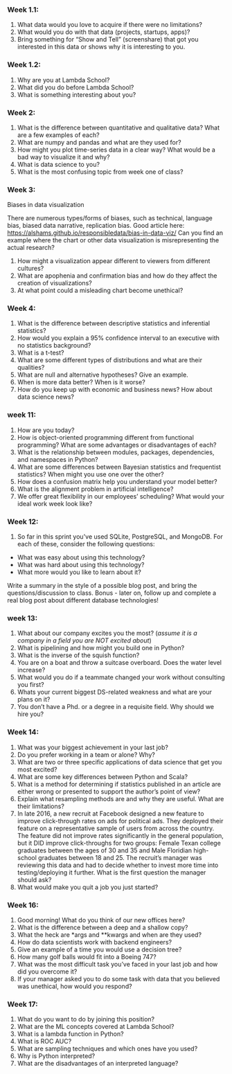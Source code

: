 ### Week 1.1: 

1. What data would you love to acquire if there were no limitations?
2. What would you do with that data (projects, startups, apps)?
3. Bring something for “Show and Tell” (screenshare) that got you interested in this data or shows why it is interesting to you.

### Week 1.2:

1. Why are you at Lambda School?
2. What did you do before Lambda School?
3. What is something interesting about you?

### Week 2:

1. What is the difference between quantitative and qualitative data? What are a few examples of each?
2. What are numpy and pandas and what are they used for?
3. How might you plot time-series data in a clear way? What would be a bad way to visualize it and why?
4. What is data science to you?
5. What is the most confusing topic from week one of class?

### Week 3:
Biases in data visualization

There are numerous types/forms of biases, such as technical, language bias, biased data narrative, replication bias. Good article here: https://alshams.github.io/responsibledata/bias-in-data-viz/
Can you find an example where the chart or other data visualization is misrepresenting the actual research? 
1. How might a visualization appear different to viewers from different cultures?
2. What are apophenia and confirmation bias and how do they affect the creation of visualizations?
3. At what point could a misleading chart become unethical?

### Week 4:
1. What is the difference between descriptive statistics
  and inferential statistics?
2. How would you explain a 95% confidence interval
  to an executive with no statistics background?
3. What is a t-test?
4. What are some different types of distributions
  and what are their qualities?
5. What are null and alternative hypotheses?
  Give an example.
6. When is more data better? When is it worse?
7. How do you keep up with economic and
  business news? How about data science news?
  
### week 11:
1. How are you today?
2. How is object-oriented programming different from functional programming? What are some advantages or disadvantages of each?
3. What is the relationship between modules, packages, dependencies, and namespaces in Python?
4.  What are some differences between Bayesian statistics and frequentist statistics? When might you use one over the other?
5.  How does a confusion matrix help you understand your model better?
6.  What is the alignment problem in artificial intelligence?
7.  We offer great flexibility in our employees’ scheduling? What would your ideal work week look like?

### Week 12:
1. So far in this sprint you've used SQLite, PostgreSQL, and MongoDB. For each of these, consider the following questions:

- What was easy about using this technology?
- What was hard about using this technology?
- What more would you like to learn about it?

Write a summary in the style of a possible blog post, and bring the
questions/discussion to class. Bonus - later on, follow up and complete a real
blog post about different database technologies!

### week 13:

1. What about our company excites you the most? (_assume it is a company in a field you are *NOT* excited about_)
2. What is pipelining and how might you build one in Python?
3. What is the inverse of the squish function?
4. You are on a boat and throw a suitcase overboard. Does the water level increase?
5. What would you do if a teammate changed your work without consulting you first?
6. Whats your current biggest DS-related weakness and what are your plans on it?
7. You don’t have a Phd. or a degree in a requisite field.  Why should we hire you?

### Week 14:

1. What was your biggest achievement in your last job?
2. Do you prefer working in a team or alone? Why?
3. What are two or three specific applications of data science that get you most excited?
4. What are some key differences between Python and Scala?
5. What is a method for determining if statistics published in an article are either wrong or presented to support the author’s point of view?
6. Explain what resampling methods are and why they are useful. What are their limitations?
7. In late 2016, a new recruit at Facebook designed a new feature to improve click-through rates on ads for political ads. They deployed their feature on a representative sample of users from across the country. The feature did not improve rates significantly in the general population, but it DID improve click-throughs for two groups: Female Texan college graduates between the ages of 30 and 35 and Male Floridian high-school graduates between 18 and 25.  The recruit’s manager was reviewing this data and had to decide whether to invest more time into testing/deploying it further.  What is the first question the manager should ask?
8. What would make you quit a job you just started?

### Week 16:

1. Good morning! What do you think of our new offices here?
2. What is the difference between a deep and a shallow copy?
3. What the heck are *args and **kwargs and when are they used?
4. How do data scientists work with backend engineers?
5. Give an example of a time you would use a decision tree?
6. How many golf balls would fit into a Boeing 747?
7. What was the most difficult task you’ve faced in your last job and how did you overcome it?
8. If your manager asked you to do some task with data that you believed was unethical, how would you respond?

### Week 17:
1. What do you want to do by joining this position?
2. What are the ML concepts covered at Lambda School?
3. What is a lambda function in Python?
4. What is ROC AUC?
5. What are sampling techniques and which ones have you used?
6. Why is Python interpreted?
7. What are the disadvantages of an interpreted language?
